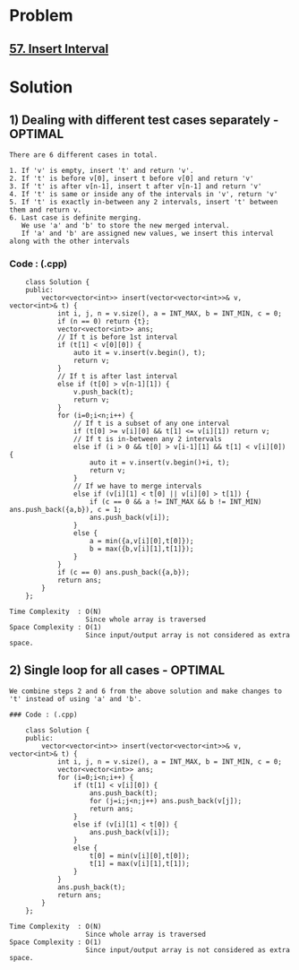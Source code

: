 # Problem

## [57. Insert Interval](https://leetcode.com/problems/insert-interval/)


# Solution 

## 1) Dealing with different test cases separately - OPTIMAL
      
    There are 6 different cases in total.
    
    1. If 'v' is empty, insert 't' and return 'v'.
    2. If 't' is before v[0], insert t before v[0] and return 'v' 
    3. If 't' is after v[n-1], insert t after v[n-1] and return 'v'
    4. If 't' is same or inside any of the intervals in 'v', return 'v'
    5. If 't' is exactly in-between any 2 intervals, insert 't' between them and return v.
    6. Last case is definite merging.
       We use 'a' and 'b' to store the new merged interval.
       If 'a' and 'b' are assigned new values, we insert this interval along with the other intervals 
    
    
   ### Code : (.cpp)
    
        class Solution {
        public:
            vector<vector<int>> insert(vector<vector<int>>& v, vector<int>& t) {
                int i, j, n = v.size(), a = INT_MAX, b = INT_MIN, c = 0;
                if (n == 0) return {t};
                vector<vector<int>> ans;
                // If t is before 1st interval
                if (t[1] < v[0][0]) {
                    auto it = v.insert(v.begin(), t);
                    return v;
                }
                // If t is after last interval
                else if (t[0] > v[n-1][1]) {
                    v.push_back(t);
                    return v;
                }
                for (i=0;i<n;i++) {
                    // If t is a subset of any one interval
                    if (t[0] >= v[i][0] && t[1] <= v[i][1]) return v;
                    // If t is in-between any 2 intervals
                    else if (i > 0 && t[0] > v[i-1][1] && t[1] < v[i][0]) {
                        auto it = v.insert(v.begin()+i, t);
                        return v;
                    }
                    // If we have to merge intervals
                    else if (v[i][1] < t[0] || v[i][0] > t[1]) {
                        if (c == 0 && a != INT_MAX && b != INT_MIN) ans.push_back({a,b}), c = 1;
                        ans.push_back(v[i]);
                    }
                    else {
                        a = min({a,v[i][0],t[0]});
                        b = max({b,v[i][1],t[1]});
                    } 
                }
                if (c == 0) ans.push_back({a,b});
                return ans;
            }
        };
    
    Time Complexity  : O(N) 
                       Since whole array is traversed 
    Space Complexity : O(1)
                       Since input/output array is not considered as extra space.
                         
      
## 2) Single loop for all cases - OPTIMAL

    We combine steps 2 and 6 from the above solution and make changes to 't' instead of using 'a' and 'b'.
    
    ### Code : (.cpp)
    
        class Solution {
        public:
            vector<vector<int>> insert(vector<vector<int>>& v, vector<int>& t) {
                int i, j, n = v.size(), a = INT_MAX, b = INT_MIN, c = 0;
                vector<vector<int>> ans;
                for (i=0;i<n;i++) {
                    if (t[1] < v[i][0]) {
                        ans.push_back(t);
                        for (j=i;j<n;j++) ans.push_back(v[j]);
                        return ans;
                    }
                    else if (v[i][1] < t[0]) {
                        ans.push_back(v[i]);
                    }
                    else {
                        t[0] = min(v[i][0],t[0]);
                        t[1] = max(v[i][1],t[1]);
                    } 
                }
                ans.push_back(t);
                return ans;
            }
        };
    
    Time Complexity  : O(N) 
                       Since whole array is traversed 
    Space Complexity : O(1)
                       Since input/output array is not considered as extra space.
                         
      
